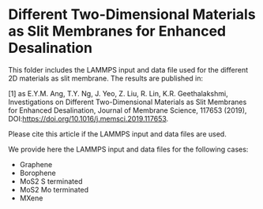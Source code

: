 # Different Two-Dimensional Materials as Slit Membranes for Enhanced Desalination

This folder includes the LAMMPS input and data file used for the different 2D materials as slit membrane. The results are published in:

[1] as E.Y.M. Ang, T.Y. Ng, J. Yeo, Z. Liu, R. Lin, K.R. Geethalakshmi, Investigations on Different Two-Dimensional Materials as Slit Membranes for Enhanced Desalination, Journal of Membrane Science, 117653 (2019), DOI:https://doi.org/10.1016/j.memsci.2019.117653.

Please cite this article if the LAMMPS input and data files are used.

We provide here the LAMMPS input and data files for the following cases:

- Graphene
- Borophene
- MoS2 S terminated
- MoS2 Mo terminated
- MXene
